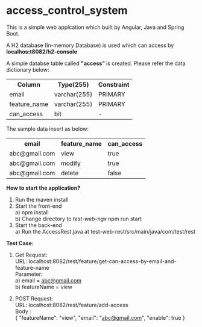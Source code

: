 # access_control_system

This is a simple web applcation which built by Angular, Java and Spring Boot.

A H2 database (In-memory Database) is used which can access by <b> localhos:t8082/h2-console </b> 

A simple databse table called <b> "access" </b> is created. Please refer the data dictionary below:

<table>
<tr>
  <th>Column</th>
  <th>Type(255)</th>
  <th>Constraint</th>
</tr>

<tr>
  <td>email</td>
  <td>varchar(255)</td>
  <td>PRIMARY</td>
</tr>

<tr>
  <td>feature_name</td>
  <td>varchar(255)</td>
  <td>PRIMARY</td>
</tr>

<tr>
  <td>can_access</td>
  <td>bit</td>
  <td>-</td>
</tr>
</table>

The sample data insert as below:

<table>
<tr>
  <th>email</th>
  <th>feature_name</th>
  <th>can_access</th>
</tr>

<tr>
  <td>abc@gmail.com</td>
  <td>view</td>
  <td>true</td>
</tr>

<tr>
  <td>abc@gmail.com</td>
  <td>modify</td>
  <td>true</td>
</tr>

<tr>
  <td>abc@gmail.com</td>
  <td>delete</td>
  <td>false</td>
</tr>
</table>


<b> How to start the application? </b>

1) Run the maven install
2) Start the front-end <br/>
  a) npm install <br/>
  b) Change directory to <i>test-web-ngx</i> npm run start
3) Start the back-end <br/>
  a) Run the AccessRest.java at test-web-rest/src/main/java/com/test/rest
  
  
  
<b> Test Case: </b>

1) Get Request: <br/>
  URL: localhost:8082/rest/feature/get-can-access-by-email-and-feature-name <br/>
  Parameter: <br/>
   a) email = abc@gmail.com <br/>
   b) featureName = view <br/>

2) POST Request: <br/>
  URL: localhost:8082/rest/feature/add-access <br/>
  Body : <br/>
  {
      "featureName": "view",
      "email": "abc@gmail.com",
      "enable": true
  }















